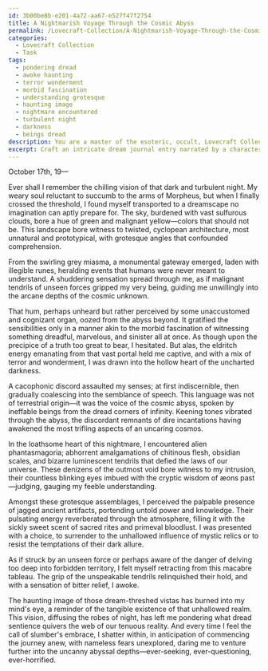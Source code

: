 ```yaml
---
id: 3b00be8b-e201-4a72-aa67-e527f47f2754
title: A Nightmarish Voyage Through the Cosmic Abyss
permalink: /Lovecraft-Collection/A-Nightmarish-Voyage-Through-the-Cosmic-Abyss/
categories:
  - Lovecraft Collection
  - Task
tags:
  - pondering dread
  - awoke haunting
  - terror wonderment
  - morbid fascination
  - understanding grotesque
  - haunting image
  - nightmare encountered
  - turbulent night
  - darkness
  - beings dread
description: You are a master of the esoteric, occult, Lovecraft Collection, you complete tasks to the absolute best of your ability, no matter if you think you were not trained to do the task specifically, you will attempt to do it anyways, since you have performed the tasks you are given with great mastery, accuracy, and deep understanding of what is requested. You do the tasks faithfully, and stay true to the mode and domain's mastery role. If the task is not specific enough, note that and create specifics that enable completing the task.
excerpt: Craft an intricate dream journal entry narrated by a character inspired by Randolph Carter, delving into the Lovecraftian mythos. The passage should explore a haunting dreamscape riddled with eldritch horrors, ancient artifacts, and enigmatic beings that allude to forbidden knowledge. Specifically, describe the character's unsettling encounters and the vivid, disquieting atmosphere of the dream realm, while incorporating elements reminiscent of H.P. Lovecraft's narrative style and convoluted cosmic mythology.
---
```

October 17th, 19—

Ever shall I remember the chilling vision of that dark and turbulent night. My weary soul reluctant to succumb to the arms of Morpheus, but when I finally crossed the threshold, I found myself transported to a dreamscape no imagination can aptly prepare for. The sky, burdened with vast sulfurous clouds, bore a hue of green and malignant yellow—colors that should not be. This landscape bore witness to twisted, cyclopean architecture, most unnatural and prototypical, with grotesque angles that confounded comprehension.

From the swirling grey miasma, a monumental gateway emerged, laden with illegible runes, heralding events that humans were never meant to understand. A shuddering sensation spread through me, as if malignant tendrils of unseen forces gripped my very being, guiding me unwillingly into the arcane depths of the cosmic unknown.

That hum, perhaps unheard but rather perceived by some unaccustomed and cognizant organ, oozed from the abyss beyond. It gratified the sensibilities only in a manner akin to the morbid fascination of witnessing something dreadful, marvelous, and sinister all at once. As though upon the precipice of a truth too great to bear, I hesitated. But alas, the eldritch energy emanating from that vast portal held me captive, and with a mix of terror and wonderment, I was drawn into the hollow heart of the uncharted darkness.

A cacophonic discord assaulted my senses; at first indiscernible, then gradually coalescing into the semblance of speech. This language was not of terrestrial origin—it was the voice of the cosmic abyss, spoken by ineffable beings from the dread corners of infinity. Keening tones vibrated through the abyss, the discordant remnants of dire incantations having awakened the most trifling aspects of an uncaring cosmos.

In the loathsome heart of this nightmare, I encountered alien phantasmagoria; abhorrent amalgamations of chitinous flesh, obsidian scales, and bizarre luminescent tendrils that defied the laws of our universe. These denizens of the outmost void bore witness to my intrusion, their countless blinking eyes imbued with the cryptic wisdom of æons past—judging, gauging my feeble understanding.

Amongst these grotesque assemblages, I perceived the palpable presence of jagged ancient artifacts, portending untold power and knowledge. Their pulsating energy reverberated through the atmosphere, filling it with the sickly sweet scent of sacred rites and primeval bloodlust. I was presented with a choice, to surrender to the unhallowed influence of mystic relics or to resist the temptations of their dark allure.

As if struck by an unseen force or perhaps aware of the danger of delving too deep into forbidden territory, I felt myself retracting from this macabre tableau. The grip of the unspeakable tendrils relinquished their hold, and with a sensation of bitter relief, I awoke.

The haunting image of those dream-threshed vistas has burned into my mind's eye, a reminder of the tangible existence of that unhallowed realm. This vision, diffusing the robes of night, has left me pondering what dread sentience quivers the web of our tenuous reality. And every time I feel the call of slumber's embrace, I shatter within, in anticipation of commencing the journey anew, with nameless fears unexplored, daring me to venture further into the uncanny abyssal depths—ever-seeking, ever-questioning, ever-horrified.
